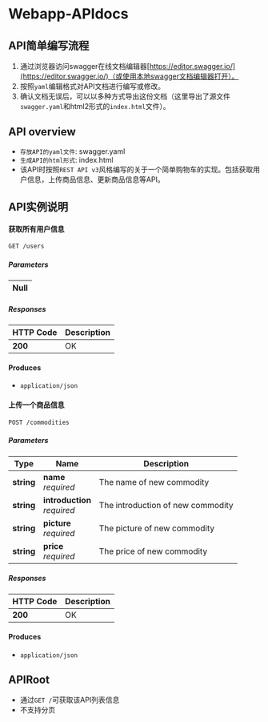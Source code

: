 # Webapp-APIdocs

## API简单编写流程
   1. 通过浏览器访问swagger在线文档编辑器[https://editor.swagger.io/](https://editor.swagger.io/)（或使用本地swagger文档编辑器打开）。
   2. 按照`yaml`编辑格式对API文档进行编写或修改。
   3. 确认文档无误后，可以以多种方式导出这份文档（这里导出了源文件`swagger.yaml`和html2形式的`index.html`文件）。

## API overview
- `存放API的yaml文件`: swagger.yaml
- `生成API的html形式`: index.html
- 该API时按照`REST API v3`风格编写的关于一个简单购物车的实现。包括获取用户信息，上传商品信息、更新商品信息等API。

## API实例说明

#### 获取所有用户信息
``` bash
GET /users
```
##### Parameters

|Null|
|---|

##### Responses

|HTTP Code|Description|
|---|---|
|**200**|OK|


#### Produces

- `application/json`

#### 上传一个商品信息
``` bash
POST /commodities
```
##### Parameters

|Type|Name|Description|
|---|---|---|
|**string**|**name**  <br>*required*|The name of new commodity|
|**string**|**introduction**  <br>*required*|The introduction of new commodity|
|**string**|**picture**  <br>*required*|The picture of new commodity|
|**string**|**price**  <br>*required*|The price of new commodity|

##### Responses

|HTTP Code|Description|
|---|---|
|**200**|OK|

#### Produces

- `application/json`

## APIRoot
- 通过`GET /`可获取该API列表信息
- 不支持分页

